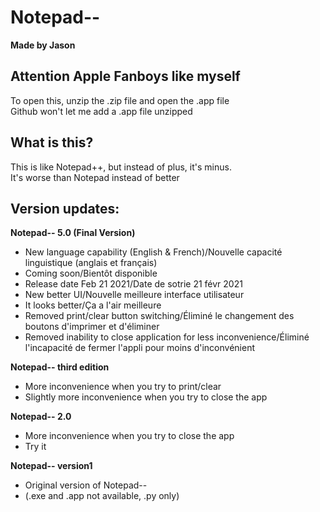# Notepad--
**Made by Jason**

## Attention Apple Fanboys like myself
To open this, unzip the .zip file and open the .app file\
Github won't let me add a .app file unzipped

## What is this?
This is like Notepad++, but instead of plus, it's minus.\
It's worse than Notepad instead of better

## Version updates:

**Notepad-- 5.0 (Final Version)**
- New language capability (English & French)/Nouvelle capacité linguistique (anglais et français)
- Coming soon/Bientôt disponible
- Release date Feb 21 2021/Date de sotrie 21 févr 2021
- New better UI/Nouvelle meilleure interface utilisateur
- It looks better/Ça a l'air meilleure
- Removed print/clear button switching/Éliminé le changement des boutons d'imprimer et d'éliminer
- Removed inability to close application for less inconvenience/Éliminé l'incapacité de fermer l'appli pour moins d'inconvénient

**Notepad-- third edition**
- More inconvenience when you try to print/clear
- Slightly more inconvenience when you try to close the app

**Notepad-- 2.0**
- More inconvenience when you try to close the app
- Try it

**Notepad-- version1**
- Original version of Notepad--
- (.exe and .app not available, .py only)
